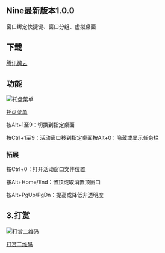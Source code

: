 ## Nine最新版本1.0.0
窗口绑定快捷键、窗口分组、虚拟桌面
## 下载

[腾讯微云](https://share.weiyun.com/dtRgxHJB)


## 功能
![托盘菜单](https://meta.appinn.net/uploads/default/original/2X/b/b404dfd0495fd59bab694a91f63ed3eca8fb4d1e.png)

[托盘菜单](https://meta.appinn.net/uploads/default/original/2X/b/b404dfd0495fd59bab694a91f63ed3eca8fb4d1e.png)

按Alt+1至9：切换到指定桌面

按Ctrl+1至9：活动窗口移到指定桌面按Alt+0：隐藏或显示任务栏
### 拓展
按Ctrl+0：打开活动窗口文件位置

按Alt+Home/End：置顶或取消置顶窗口

按Alt+PgUp/PgDn：提高或降低非透明度


## 3.打赏

![打赏二维码](https://s1.ax1x.com/2020/10/11/0cXcRO.png)

[打赏二维码](https://s1.ax1x.com/2020/10/11/0cXcRO.png)
